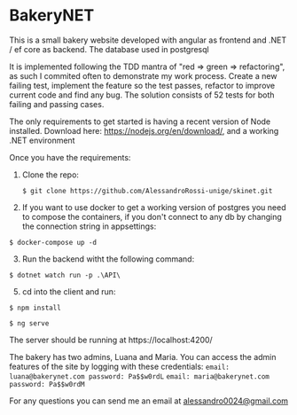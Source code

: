 # BakeryNET
This is a small bakery website developed with angular as frontend and .NET / ef core as backend. The database used in postgresql

It is implemented following the TDD mantra of "red => green => refactoring", as such I commited often to demonstrate my work process. Create a new failing test, implement the feature so the test passes, refactor to improve current code and find any bug.
The solution consists of 52 tests for both failing and passing cases.

The only requirements to get started is having a recent version of Node installed. Download here: https://nodejs.org/en/download/, and a working .NET environment

Once you have the requirements:

 1. Clone the repo:
	```shell
	$ git clone https://github.com/AlessandroRossi-unige/skinet.git
 2. If you want to use docker to get a working version of postgres you need to compose the containers, if you don't connect to any db by changing the connection string in appsettings:
 
 `$ docker-compose up -d`
 
 3. Run the backend witht the following command:
 
`$ dotnet watch run -p .\API\`
 
 5. cd into the client and run:
 
 `$ npm install`
 
 `$ ng serve`

The server should be running at https://localhost:4200/

The bakery has two admins, Luana and Maria. You can access the admin features of the site by logging with these credentials:
`email: luana@bakerynet.com password: Pa$$w0rdL`
`email: maria@bakerynet.com password: Pa$$w0rdM`

For any questions you can send me an email at alessandro0024@gmail.com
